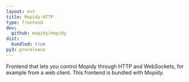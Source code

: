 ```yaml
---
layout: ext
title: Mopidy-HTTP
type: frontend
dev:
  github: mopidy/mopidy
dist:
  bundled: true
py3: prerelease
---
```


Frontend that lets you control Mopidy through HTTP and WebSockets,
for example from a web client.
This frontend is bundled with Mopidy.
